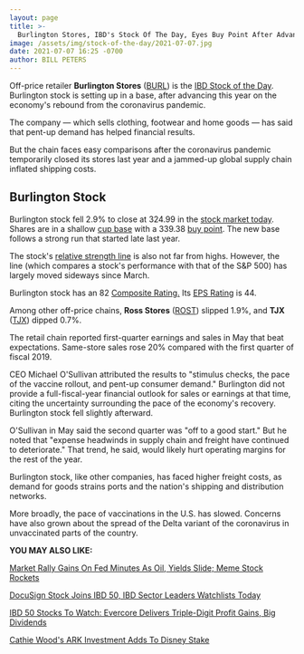 ```yaml
---
layout: page
title: >-
  Burlington Stores, IBD's Stock Of The Day, Eyes Buy Point After Advance
image: /assets/img/stock-of-the-day/2021-07-07.jpg
date: 2021-07-07 16:25 -0700
author: BILL PETERS
---
```







Off-price retailer **Burlington Stores** ([BURL](https://research.investors.com/quote.aspx?symbol=BURL)) is the [IBD Stock of the Day](https://www.investors.com/research/ibd-stock-of-the-day/). Burlington stock is setting up in a base, after advancing this year on the economy's rebound from the coronavirus pandemic.




The company — which sells clothing, footwear and home goods — has said that pent-up demand has helped financial results.


But the chain faces easy comparisons after the coronavirus pandemic temporarily closed its stores last year and a jammed-up global supply chain inflated shipping costs.


Burlington Stock
----------------


Burlington stock fell 2.9% to close at 324.99 in the [stock market today](https://investors.com/stock-market-today). Shares are in a shallow [cup base](https://www.investors.com/how-to-invest/investors-corner/corner-cup-without-handle/) with a 339.38 [buy point](https://www.investors.com/how-to-invest/investors-corner/corner-cup-without-handle/). The new base follows a strong run that started late last year.


The stock's [relative strength line](https://www.investors.com/how-to-invest/investors-corner/growth-stocks-breakout-specialty-tool-relative-strength-line/) is also not far from highs. However, the line (which compares a stock's performance with that of the S&P 500) has largely moved sideways since March.


Burlington stock has an 82 [Composite Rating.](https://www.investors.com/how-to-invest/investors-corner/how-to-research-growth-stocks/) Its [EPS Rating](https://www.investors.com/how-to-invest/investors-corner/eps-rating-is-key-to-picking-great-stocks/) is 44.


Among other off-price chains, **Ross Stores** ([ROST](https://research.investors.com/quote.aspx?symbol=ROST)) slipped 1.9%, and **TJX** ([TJX](https://research.investors.com/quote.aspx?symbol=TJX)) dipped 0.7%.


The retail chain reported first-quarter earnings and sales in May that beat expectations. Same-store sales rose 20% compared with the first quarter of fiscal 2019.


CEO Michael O'Sullivan attributed the results to "stimulus checks, the pace of the vaccine rollout, and pent-up consumer demand." Burlington did not provide a full-fiscal-year financial outlook for sales or earnings at that time, citing the uncertainty surrounding the pace of the economy's recovery. Burlington stock fell slightly afterward.


O'Sullivan in May said the second quarter was "off to a good start." But he noted that "expense headwinds in supply chain and freight have continued to deteriorate." That trend, he said, would likely hurt operating margins for the rest of the year.


Burlington stock, like other companies, has faced higher freight costs, as demand for goods strains ports and the nation's shipping and distribution networks.


More broadly, the pace of vaccinations in the U.S. has slowed. Concerns have also grown about the spread of the Delta variant of the coronavirus in unvaccinated parts of the country.


**YOU MAY ALSO LIKE:**


[Market Rally Gains On Fed Minutes As Oil, Yields Slide; Meme Stock Rockets](https://www.investors.com/market-trend/stock-market-today/dow-jones-futures-market-rally-edges-up-after-fed-minutes-apple-leads-meme-stock-newegg-explodes-tesla-nio/)


[DocuSign Stock Joins IBD 50, IBD Sector Leaders Watchlists Today](https://www.investors.com/research/docusign-stock-joins-ibd-50-ibd-sector-leaders-watchlists-today/)


[IBD 50 Stocks To Watch: Evercore Delivers Triple-Digit Profit Gains, Big Dividends](https://www.investors.com/research/stocks-to-watch-evercore-delivers-triple-digit-profit-gains-big-dividends-evr/)


[Cathie Wood's ARK Investment Adds To Disney Stake](https://www.investors.com/news/disney-stock-cathie-woods-ark-investment-etf-arkw-adds-to-stake/)




